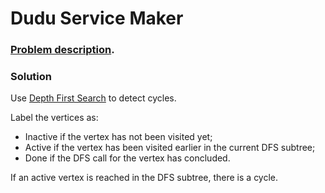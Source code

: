 # Dudu Service Maker

### [Problem description](https://www.beecrowd.com.br/judge/en/problems/view/1610).

### Solution

Use [Depth First Search](https://github.com/LeonardoNNanci/coding_challenges/tree/main/Algorithms/Graph/Depth%20First%20Search) to detect cycles.

Label the vertices as:
- Inactive if the vertex has not been visited yet;
- Active if the vertex has been visited earlier in the current DFS subtree;
- Done if the DFS call for the vertex has concluded.

If an active vertex is reached in the DFS subtree, there is a cycle.